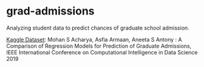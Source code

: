 # grad-admissions

Analyzing student data to predict chances of graduate school admission.

[Kaggle Dataset](https://www.kaggle.com/mohansacharya/graduate-admissions):
Mohan S Acharya, Asfia Armaan, Aneeta S Antony : A Comparison of Regression Models for Prediction of Graduate Admissions, IEEE International Conference on Computational Intelligence in Data Science 2019
